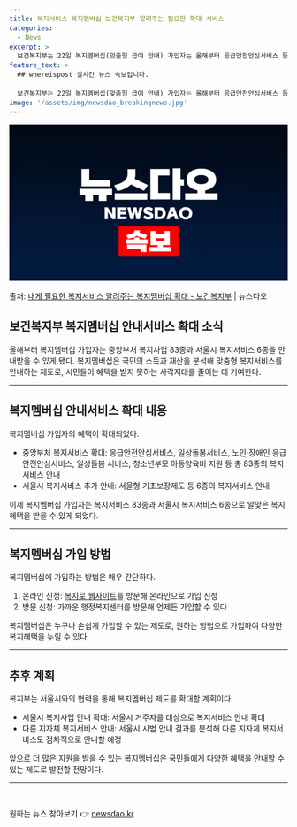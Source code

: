 ```yaml
---
title: 복지서비스 복지멤버십 보건복지부 알려주는 필요한 확대 서비스
categories:
  - News
excerpt: >
  보건복지부는 22일 복지멤버십(맞춤형 급여 안내) 가입자는 올해부터 응급안전안심서비스 등 중앙부처 복지사업 …
feature_text: >
  ## whereispost 실시간 뉴스 속보입니다.

  보건복지부는 22일 복지멤버십(맞춤형 급여 안내) 가입자는 올해부터 응급안전안심서비스 등 중앙부처 복지사업 …
image: '/assets/img/newsdao_breakingnews.jpg'
---
```


![뉴스다오 속보](/assets/img/newsdao_breakingnews.jpg)

<p>출처: <a href="https://newsdao.kr/3046" rel="dofollow">내게 필요한 복지서비스 알려주는 복지멤버십 확대 - 보건복지부</a> | 뉴스다오</p>

<h2 data-ke-size="size26">보건복지부 복지멤버십 안내서비스 확대 소식</h2>
<p data-ke-size="size16">올해부터 복지멤버십 가입자는 중앙부처 복지사업 83종과 서울시 복지서비스 6종을 안내받을 수 있게 됐다. 복지멤버십은 국민의 소득과 재산을 분석해 맞춤형 복지서비스를 안내하는 제도로, 시민들이 혜택을 받지 못하는 사각지대를 줄이는 데 기여한다.</p>
<hr>
<h2 data-ke-size="size24">복지멤버십 안내서비스 확대 내용</h2>
<p data-ke-size="size16">복지멤버십 가입자의 혜택이 확대되었다.</p>
<ul>
  <li>중앙부처 복지서비스 확대: 응급안전안심서비스, 일상돌봄서비스, 노인·장애인 응급안전안심서비스, 일상돌봄 서비스, 청소년부모 아동양육비 지원 등 총 83종의 복지서비스 안내</li>
  <li>서울시 복지서비스 추가 안내: 서울형 기초보장제도 등 6종의 복지서비스 안내</li>
</ul>
<p data-ke-size="size16">이제 복지멤버십 가입자는 복지서비스 83종과 서울시 복지서비스 6종으로 알맞은 복지혜택을 받을 수 있게 되었다.</p>
<hr>
<h2 data-ke-size="size24">복지멤버십 가입 방법</h2>
<p data-ke-size="size16">복지멤버십에 가입하는 방법은 매우 간단하다.</p>
<ol>
  <li>온라인 신청: <a href="https://www.bokjiro.go.kr">복지로 웹사이트</a>를 방문해 온라인으로 가입 신청</li>
  <li>방문 신청: 가까운 행정복지센터를 방문해 언제든 가입할 수 있다</li>
</ol>
<p data-ke-size="size16">복지멤버십은 누구나 손쉽게 가입할 수 있는 제도로, 원하는 방법으로 가입하여 다양한 복지혜택을 누릴 수 있다.</p>
<hr>
<h2 data-ke-size="size24">추후 계획</h2>
<p data-ke-size="size16">복지부는 서울시와의 협력을 통해 복지멤버십 제도를 확대할 계획이다.</p>
<ul>
  <li>서울시 복지사업 안내 확대: 서울시 거주자를 대상으로 복지서비스 안내 확대</li>
  <li>다른 지자체 복지서비스 안내: 서울시 시범 안내 결과를 분석해 다른 지자체 복지서비스도 점차적으로 안내할 예정</li>
</ul>
<p data-ke-size="size16">앞으로 더 많은 지원을 받을 수 있는 복지멤버십은 국민들에게 다양한 혜택을 안내할 수 있는 제도로 발전할 전망이다.</p>
<hr>
<p data-ke-size="size16">&nbsp;</p> 

원하는 뉴스 찾아보기 👉 <a href="https://newsdao.kr" rel="dofollow">newsdao.kr</a>


